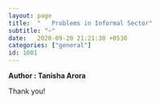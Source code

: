 ```yaml
---
layout: page
title:  "   Problems in Informal Sector"
subtitle: "~"
date:   2020-09-20 21:21:30 +0530
categories: ["general"]
id: 1001
---
```


<strong>Author : Tanisha Arora</strong>

<object data="/assets/uploads/pdfs/1001.pdf" width="1000" height="1000" type='application/pdf' /></object>

Thank you!
